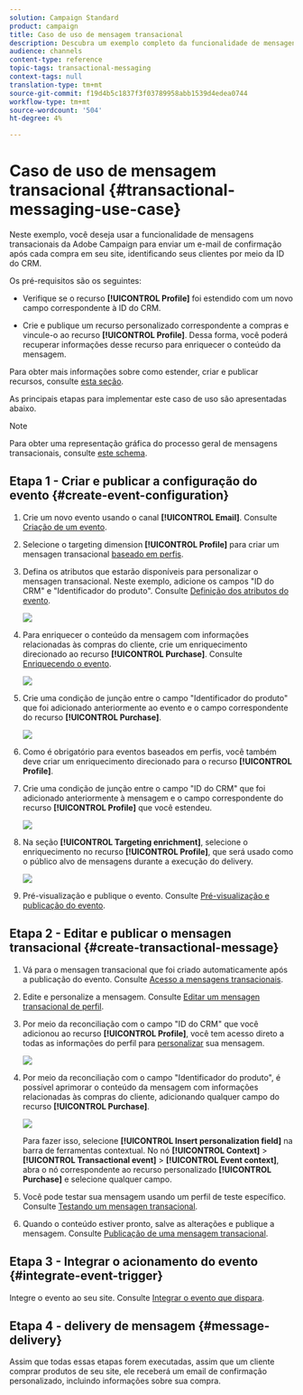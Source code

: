 ```yaml
---
solution: Campaign Standard
product: campaign
title: Caso de uso de mensagem transacional
description: Descubra um exemplo completo da funcionalidade de mensagens transacionais do Adobe Campaign.
audience: channels
content-type: reference
topic-tags: transactional-messaging
context-tags: null
translation-type: tm+mt
source-git-commit: f19d4b5c1837f3f03789958abb1539d4edea0744
workflow-type: tm+mt
source-wordcount: '504'
ht-degree: 4%

---
```



# Caso de uso de mensagem transacional {#transactional-messaging-use-case}

Neste exemplo, você deseja usar a funcionalidade de mensagens transacionais da Adobe Campaign para enviar um e-mail de confirmação após cada compra em seu site, identificando seus clientes por meio da ID do CRM.

Os pré-requisitos são os seguintes:

* Verifique se o recurso **[!UICONTROL Profile]** foi estendido com um novo campo correspondente à ID do CRM.

* Crie e publique um recurso personalizado correspondente a compras e vincule-o ao recurso **[!UICONTROL Profile]**. Dessa forma, você poderá recuperar informações desse recurso para enriquecer o conteúdo da mensagem.

Para obter mais informações sobre como estender, criar e publicar recursos, consulte [esta seção](../../developing/using/key-steps-to-add-a-resource.md).

As principais etapas para implementar este caso de uso são apresentadas abaixo.

>[!NOTE]
>
>Para obter uma representação gráfica do processo geral de mensagens transacionais, consulte [este schema](../../channels/using/getting-started-with-transactional-msg.md#key-steps).

## Etapa 1 - Criar e publicar a configuração do evento {#create-event-configuration}

1. Crie um novo evento usando o canal **[!UICONTROL Email]**. Consulte [Criação de um evento](../../channels/using/configuring-transactional-event.md#creating-an-event).

1. Selecione o targeting dimension **[!UICONTROL Profile]** para criar um mensagen transacional [baseado em perfis](../../channels/using/configuring-transactional-event.md#profile-based-transactional-messages).

1. Defina os atributos que estarão disponíveis para personalizar o mensagen transacional. Neste exemplo, adicione os campos &quot;ID do CRM&quot; e &quot;Identificador do produto&quot;. Consulte [Definição dos atributos do evento](../../channels/using/configuring-transactional-event.md#defining-the-event-attributes).

   ![](assets/message-center_usecase1.png)

1. Para enriquecer o conteúdo da mensagem com informações relacionadas às compras do cliente, crie um enriquecimento direcionado ao recurso **[!UICONTROL Purchase]**. Consulte [Enriquecendo o evento](../../channels/using/configuring-transactional-event.md#enriching-the-transactional-message-content).

   ![](assets/message-center_usecase2.png)

1. Crie uma condição de junção entre o campo &quot;Identificador do produto&quot; que foi adicionado anteriormente ao evento e o campo correspondente do recurso **[!UICONTROL Purchase]**.

   ![](assets/message-center_usecase3.png)

1. Como é obrigatório para eventos baseados em perfis, você também deve criar um enriquecimento direcionado para o recurso **[!UICONTROL Profile]**.

1. Crie uma condição de junção entre o campo &quot;ID do CRM&quot; que foi adicionado anteriormente à mensagem e o campo correspondente do recurso **[!UICONTROL Profile]** que você estendeu. <!--What's the purpose to have created a CRM ID for this event and to have the CRM ID as a join condition? could it be any other field provided you created it in the event?-->

   ![](assets/message-center_usecase4.png)

1. Na seção **[!UICONTROL Targeting enrichment]**, selecione o enriquecimento no recurso **[!UICONTROL Profile]**, que será usado como o público alvo de mensagens durante a execução do delivery.

   ![](assets/message-center_usecase5.png)

1. Pré-visualização e publique o evento. Consulte [Pré-visualização e publicação do evento](../../channels/using/publishing-transactional-event.md#previewing-and-publishing-the-event).

## Etapa 2 - Editar e publicar o mensagen transacional {#create-transactional-message}

1. Vá para o mensagen transacional que foi criado automaticamente após a publicação do evento. Consulte [Acesso a mensagens transacionais](../../channels/using/editing-transactional-message.md#accessing-transactional-messages).

1. Edite e personalize a mensagem. Consulte [Editar um mensagen transacional de perfil](../../channels/using/editing-transactional-message.md#editing-profile-transactional-message).

1. Por meio da reconciliação com o campo &quot;ID do CRM&quot; que você adicionou ao recurso **[!UICONTROL Profile]**, você tem acesso direto a todas as informações do perfil para [personalizar](../../designing/using/personalization.md#inserting-a-personalization-field) sua mensagem.

   ![](assets/message-center_usecase6.png)

1. Por meio da reconciliação com o campo &quot;Identificador do produto&quot;, é possível aprimorar o conteúdo da mensagem com informações relacionadas às compras do cliente, adicionando qualquer campo do recurso **[!UICONTROL Purchase]**.

   ![](assets/message-center_usecase7.png)

   Para fazer isso, selecione **[!UICONTROL Insert personalization field]** na barra de ferramentas contextual. No nó **[!UICONTROL Context]** > **[!UICONTROL Transactional event]** > **[!UICONTROL Event context]**, abra o nó correspondente ao recurso personalizado **[!UICONTROL Purchase]** e selecione qualquer campo.

1. Você pode testar sua mensagem usando um perfil de teste específico. Consulte [Testando um mensagen transacional](../../channels/using/testing-transactional-message.md#testing-a-transactional-message).

1. Quando o conteúdo estiver pronto, salve as alterações e publique a mensagem. Consulte [Publicação de uma mensagem transacional](../../channels/using/publishing-transactional-message.md#publishing-a-transactional-message).

## Etapa 3 - Integrar o acionamento do evento {#integrate-event-trigger}

Integre o evento ao seu site. Consulte [Integrar o evento que dispara](../../channels/using/getting-started-with-transactional-msg.md#integrate-event-trigger).

## Etapa 4 - delivery de mensagem {#message-delivery}

Assim que todas essas etapas forem executadas, assim que um cliente comprar produtos de seu site, ele receberá um email de confirmação personalizado, incluindo informações sobre sua compra.